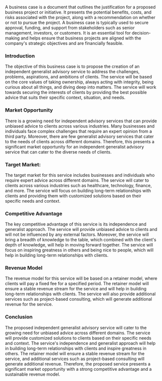 A business case is a document that outlines the justification for a proposed business project or initiative. It presents the potential benefits, costs, and risks associated with the project, along with a recommendation on whether or not to pursue the project. A business case is typically used to secure approval, funding, and support from stakeholders such as senior management, investors, or customers. It is an essential tool for decision-making and helps ensure that business projects are aligned with the company's strategic objectives and are financially feasible.

### Introduction
The objective of this business case is to propose the creation of an independent generalist advisory service to address the challenges, problems, aspirations, and ambitions of clients. The service will be based on the core values of taking ownership, always acting with integrity, being curious about all things, and diving deep into matters. The service will work towards securing the interests of clients by providing the best possible advice that suits their specific context, situation, and needs.

### Market Opportunity
There is a growing need for independent advisory services that can provide unbiased advice to clients across various industries. Many businesses and individuals face complex challenges that require an expert opinion from a third party. Moreover, there are few generalist advisory services that cater to the needs of clients across different domains. Therefore, this presents a significant market opportunity for an independent generalist advisory service that can cater to the diverse needs of clients.

### Target Market:
The target market for this service includes businesses and individuals who require expert advice across different domains. The service will cater to clients across various industries such as healthcare, technology, finance, and more. The service will focus on building long-term relationships with clients and providing them with customized solutions based on their specific needs and context.

### Competitive Advantage
The key competitive advantage of this service is its independence and generalist approach. The service will provide unbiased advice to clients and will not be influenced by any external factors. Moreover, the service will bring a breadth of knowledge to the table, which combined with the client's depth of knowledge, will help in moving forward together. The service will focus on inspiring greatness in others and being nice to people, which will help in building long-term relationships with clients.

### Revenue Model
The revenue model for this service will be based on a retainer model, where clients will pay a fixed fee for a specified period. The retainer model will ensure a stable revenue stream for the service and will help in building long-term relationships with clients. The service will also provide additional services such as project-based consulting, which will generate additional revenue for the service.

### Conclusion
The proposed independent generalist advisory service will cater to the growing need for unbiased advice across different domains. The service will provide customized solutions to clients based on their specific needs and context. The service's independence and generalist approach will help in building long-term relationships with clients and inspire greatness in others. The retainer model will ensure a stable revenue stream for the service, and additional services such as project-based consulting will generate additional revenue. Therefore, the proposed service presents a significant market opportunity with a strong competitive advantage and a sustainable revenue model.